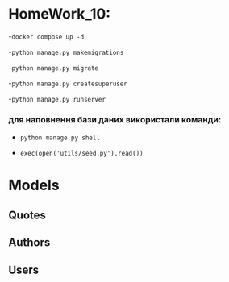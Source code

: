 # HomeWork_10:
-`docker compose up -d`

-`python manage.py makemigrations`

-`python manage.py migrate`

-`python manage.py createsuperuser`

-`python manage.py runserver`

### для наповнення бази даних використали команди:
- `python manage.py shell`

- `exec(open('utils/seed.py').read())`

# Models

## Quotes
## Authors
## Users